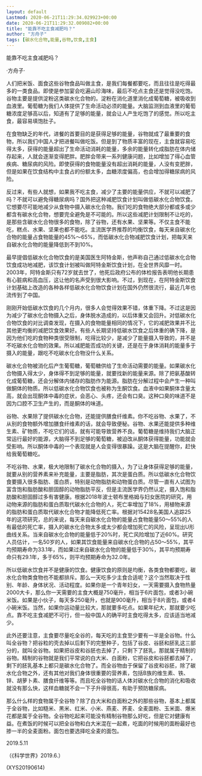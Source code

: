 ```yaml
---
layout: default
Lastmod: 2020-06-21T11:29:34.029923+00:00
date: 2020-06-21T11:29:32.009082+00:00
title: "能靠不吃主食减肥吗？"
author: "方舟子"
tags: [碳水化合物,能量,谷物,饮食,主食]
---
```


能靠不吃主食减肥吗？

·方舟子·

人们把米饭、面食这些谷物食品叫做主食，是我们每餐都要吃，而且往往是吃得最多的一类食品。即使是参加宴会吃遍山珍海味，最后不吃点主食还是觉得没吃饱。谷物主要是提供淀粉这类碳水化合物的。淀粉在消化道里消化成葡萄糖，被吸收到血液里。葡萄糖为我们人体提供了生命活动必须的能量。大脑监测到血液里的葡萄糖浓度足够高以后，知道有了足够的能量，就会让人产生吃饱了的感觉。所以吃主食，最容易填饱肚子。

在食物缺乏的年代，进餐的首要目的是获得足够的能量，谷物就成了最重要的食物，所以我们中国人才把进餐叫做吃饭。但是到了物质丰富的现在，主食就容易吃得太多，获得的能量超出了生命活动消耗的能量，多余的能量转化成脂肪在体内储存起来，人就会逐渐变得肥胖。肥胖会带来一系列健康问题，比如增加了得心血管疾病、糖尿病的风险。即使获得的食物能量没有超出消耗的能量，人没有变肥胖，但是如果在饮食结构中主食占的份额太多，血糖浓度偏高，也会增加得糖尿病的风险。

反过来，有些人就想，如果我不吃主食，减少了主要的能量供应，不就可以减肥了吗？不就可以避免得糖尿病吗？国外把这种减肥饮食计划叫做低碳水化合物饮食。它想要尽可能地减少从食物中摄入碳水化合物。我们吃的食物绝大部分都或多或少都含有碳水化合物，想要完全避免是不可能的。所以这些减肥计划限制不让吃的，是那些含碳水化合物很多的食物，除了谷物，还有水果、坚果等。不仅主食不能吃，糕点、水果、坚果也都不能吃。主流医学界推荐的均衡饮食，每天来自碳水化合物的能量占食物能量的45%～65%，而低碳水化合物减肥饮食计划，把每天来自碳水化合物的能量降低到不到10%。

最早提倡低碳水化合物饮食的是美国医生阿特金斯，他声称自己通过低碳水化合物饮食成功地减肥，该饮食计划被叫做阿特金斯饮食计划，在全世界风靡一时。2003年，阿特金斯只有72岁就去世了，他死后政府公布的体检报告表明他长期患有心脏病和高血压，这让他的名声受到很大影响。不过，到现在，在阿特金斯饮食计划基础上改造的各种各样低碳水化合物饮食计划在国外仍然很流行，最近几年也流传到了中国。

刚刚开始低碳水饮食的几个月内，很多人会觉得效果不错，体重下降。不过这是因为减少了碳水化合物摄入之后，身体脱水造成的，以后体重又会回升。对低碳水化合物饮食的对比调查发现，在摄入的食物能量相同的情况下，它的减肥效果并不比其他更均衡的减肥饮食效果好。有些人长期坚持低碳水饮食之后体重的确下降，是因为他们吃的食物种类很受限制，吃得比较少，是减少了能量摄入导致的，并不是不吃碳水化合物的效果。所以减肥能否成功的关键，还是在于身体消耗的能量多于摄入的能量，跟吃不吃碳水化合物没什么关系。

碳水化合物被消化后产生葡萄糖，葡萄糖供给了生命活动需要的能量。如果碳水化合物摄入得太少，身体得不到足够的能量，就要找新的能量来源。除了把氨基酸转化成葡萄糖，还会分解体内储存的脂肪作为能源。脂肪在分解过程中会产生一种叫做酮体的物质。所以低碳水化合物饮食也被称为生酮饮食。血液中如果酮体含量太高，就会出现酮体中毒的症状，会恶心、头疼，还会有口臭。这种口臭的味道不是因为口腔不卫生产生的，而是酮体的味道。

谷物、水果除了提供碳水化合物，还能提供膳食纤维素。你不吃谷物、水果了，不从别的食物额外增加膳食纤维素的话，就会导致便秘。谷物、水果还能提供多种维生素、矿物质，不吃它们的话，就有可能导致营养不良。葡萄糖是维持我们大脑正常运行最好的能源，大脑得不到足够的葡萄糖，被迫改从酮体获得能量，功能就会受影响。所以酮体中毒的一个表现就是人会变得很暴躁。这是大脑在提醒你，赶快给我葡萄糖吃。

不吃谷物、水果，极大地限制了碳水化合物的摄入，为了让身体获得足够的能量，就要从别的营养素来补充能量，主要是脂肪，其次是蛋白质。所以低碳水化合物饮食要摄入很多脂肪、蛋白质，特别是动物脂肪和动物蛋白质。尽管一直有人试图为富含饱和脂肪酸和胆固醇的动物脂肪平反，但是主流医学界仍然认定，摄入饱和脂肪酸和胆固醇过多有害健康。根据2018年波士顿布里格姆与妇女医院的研究，用动物来源的脂肪和蛋白质取代碳水化合物的人，死亡率增加了18%，用植物来源的脂肪和蛋白质取代碳水化合物才能降低死亡率。根据对15428名美国人追踪25年的这项研究，总的来说，每天来自碳水化合物的能量占食物能量50～55%的人有最低的死亡率，摄入的碳水化合物太多或太少都会增加死亡的风险，呈现出U形曲线关系。当来自碳水化合物的能量低于20%时，死亡风险增加了近60%。研究人员估计，一名50岁的人，如果其饮食能量来自碳水化合物的占50～55%，其平均预期寿命为33.1年，而如果过来自碳水化合物的能量低于30%，其平均预期寿命只有29.1年，多于65%，则平均预期寿命为32.0年。

所以低碳水饮食并不是健康的饮食。健康饮食的原则是均衡，各类食物都要吃，碳水化合物类食物也不能都排斥。那么一天吃多少主食合适呢？这个当然取决于性别、年龄、身体状况、活动程度。如果你是一个青年妇女，一天需要摄入食物热量2000大卡，那么你一天需要的主食大概是750毫升，相当于6片面包，或者3小碗米饭。如果是小伙子，每天多250毫升，也就是900毫升，相当于8片面包，或者4小碗米饭。当然，如果你运动量比较大，那就要多吃点。如果年纪大，那就要少吃点。靠不吃主食减肥不可行，但一般中国人的确平时主食吃得太多，应该适当地减少。

此外还要注意，主食要尽量吃全谷的，每天吃的主食至少要有一半是全谷物。什么叫全谷物？把谷粒的壳去掉以后剩下的完整种子，包括了谷皮、谷胚和胚乳这三部分的，就叫全谷物。如果把谷皮和谷胚也去掉了，只剩下了胚乳，那就属于精制的谷物。精制的谷物就是我们平常说的白大米、白面粉，它把谷皮和谷胚都去掉了，剩下的胚乳基本上都只是碳水化合物了。而全谷物由于保留了谷皮和谷胚，除了碳水化合物之外，还有其他对我们身体很重要的营养素，包括B族的维生素、铁、锌、胡萝卜素、膳食纤维等等。而且吃全谷物的话人体对碳水化合物的消化和吸收就没有那么快，这样血糖就不会一下子升得很高，有助于预防糖尿病。

那么什么样的食物属于全谷物？除了白大米和白面粉之外的那些谷物，基本上都属于全谷物，比如糙米、黑米、红米、小米、燕麦、荞麦、全麦面粉、玉米面、爆米花都是属于全谷物。全谷物吃起来可能没有精制谷物那么好吃，但是它对健康有益。在煮饭的时候可以把全谷物和白大米混在一起煮，吃面的时候用的面粉最好也掺一半的全麦面粉。面包也要选择吃全麦的面包。

2019.5.11

（《科学世界》2019.6.）

(XYS20190614)

